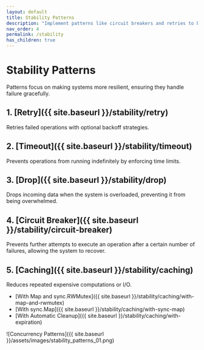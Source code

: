 ```yaml
---
layout: default
title: Stability Patterns
description: "Implement patterns like circuit breakers and retries to build resilient and fault-tolerant Go systems."
nav_order: 4
permalink: /stability
has_children: true
---
```


# Stability Patterns
Patterns focus on making systems more resilient, ensuring they handle failure gracefully.

## 1. [Retry]({{ site.baseurl }}/stability/retry)
Retries failed operations with optional backoff strategies.

## 2. [Timeout]({{ site.baseurl }}/stability/timeout)
Prevents operations from running indefinitely by enforcing time limits.

## 3. [Drop]({{ site.baseurl }}/stability/drop)
Drops incoming data when the system is overloaded, preventing it from being overwhelmed.

## 4. [Circuit Breaker]({{ site.baseurl }}/stability/circuit-breaker)
Prevents further attempts to execute an operation after a certain number of failures, allowing the system to recover.

## 5. [Caching]({{ site.baseurl }}/stability/caching)
Reduces repeated expensive computations or I/O.
 - [With Map and sync.RWMutex]({{ site.baseurl }}/stability/caching/with-map-and-rwmutex)
 - [With sync.Map]({{ site.baseurl }}/stability/caching/with-sync-map)
 - [With Automatic Cleanup]({{ site.baseurl }}/stability/caching/with-expiration)

![Concurrency Patterns]({{ site.baseurl }}/assets/images/stability_patterns_01.png)